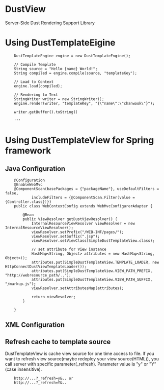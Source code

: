 DustView
========

Server-Side Dust Rendering Support Library 

# Using DustTemplateEigine

        DustTemplateEngine engine = new DustTemplateEngine();
        
        // Compile Template
        String source = "Hello {name} World!";
        String compiled = engine.compile(source, "templateKey");
        
        // Load to Context
        engine.load(compiled);
        
        // Rendering to Text
        StringWriter writer = new StringWriter();
        engine.render(writer, "templateKey", "{\"name\":\"chanwook\"}");
        
        writer.getBuffer().toString()
        
        '''

# Using DustTemplateView for Spring framework

## Java Configuration
   
        @Configuration
        @EnableWebMvc
        @ComponentScan(basePackages = {"packageName"}, useDefaultFilters = false,
                includeFilters = {@ComponentScan.Filter(value = {Controller.class})})
        public class WebContextConfig extends WebMvcConfigurerAdapter {
        
            @Bean
            public ViewResolver getDustViewResolver() {
                InternalResourceViewResolver viewResolver = new InternalResourceViewResolver();
                viewResolver.setPrefix("/WEB-INF/pages/");
                viewResolver.setSuffix(".jsp");
                viewResolver.setViewClass(SimpleDustTemplateView.class);
        
                // set attribute for View instance
                HashMap<String, Object> attributes = new HashMap<String, Object>();
                attributes.put(SimpleDustTemplateView.TEMPLATE_LOADER, new HttpConnectDustViewTemplateLoader());
                attributes.put(SimpleDustTemplateView.VIEW_PATH_PREFIX, "http://webresource_path/..");
                attributes.put(SimpleDustTemplateView.VIEW_PATH_SUFFIX, "/markup.js");
                viewResolver.setAttributesMap(attributes);
        
                return viewResolver;
            }
        
        }

## XML Configuration


## Refresh cache to template source 
DustTemplateView is cache view source for one time access to file. 
If you want to refresh view source(maybe redeploy your view source(HTML)), you call server with specific parameter(_refresh). Parameter value is "y" or "Y" (case insensitive).

        http://...?_refresh=y&.. or
        http://...?_refresh=Y&..
        
